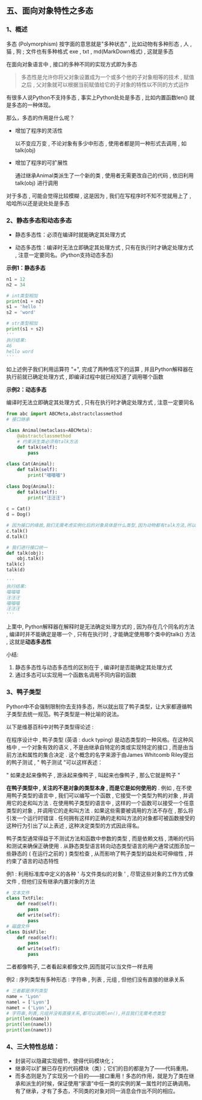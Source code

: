 ## 五、面向对象特性之多态

### 1、概述

多态 (Polymorphism) 按字面的意思就是"多种状态" , 比如动物有多种形态 , 人 , 猫 , 狗 ; 文件也有多种格式 exe , txt , md(MarkDown格式) , 这就是多态

在面向对象语言中 , 接口的多种不同的实现方式即为多态

> 多态性是允许你将父对象设置成为一个或多个他的子对象相等的技术 , 赋值之后 , 父对象就可以根据当前赋值给它的子对象的特性以不同的方式运作

有很多人说Python不支持多态 , 事实上Python处处是多态 , 比如内置函数len() 就是多态的一种体现。

那么，多态的作用是什么呢？

- 增加了程序的灵活性

  以不变应万变 , 不论对象有多少中形态 , 使用者都是同一种形式去调用 , 如 talk(obj)

- 增加了程序的可扩展性

  通过继承Animal类派生了一个新的类 , 使用者无需更改自己的代码 , 依旧利用 talk(obj) 进行调用

对于多态 , 可能会觉得比较模糊 , 这是因为 , 我们在写程序时不知不觉就用上了 , 哈哈所以还是说处处是多态

### 2、静态多态和动态多态

- 静态多态性：必须在编译时就能确定其处理方式

- 动态多态性：编译时无法立即确定其处理方式 , 只有在执行时才确定处理方式 , 注意一定要同名。(Python支持动态多态)

**示例1：静态多态**

```python
n1 = 12
n2 = 34

# int类型相加
print(n1 + n2)
s1 = 'hello '
s2 = 'word'

# str类型相加
print(s1 + s2)
'''
执行结果:
46
hello word
'''
```

如上述例子我们利用运算符 "+", 完成了两种情况下的运算 , 并且Python解释器在执行前就已确定处理方式 , 即编译过程中就已经知道了调用哪个函数

**示例2：动态多态**

编译时无法立即确定其处理方式 , 只有在执行时才确定处理方式 , 注意一定要同名

```python
from abc import ABCMeta,abstractclassmethod
# 接口继承

class Animal(metaclass=ABCMeta):
    @abstractclassmethod
    # 约束派生类必须有talk方法
    def talk(self):
        pass
    
class Cat(Animal):
    def talk(self):
        print("喵喵喵")
        
class Dog(Animal):
    def talk(self):
        print("汪汪汪")
        
c = Cat()
d = Dog()

# 因为接口的缘故,我们无需考虑实例化后的对象具体是什么类型,因为动物都有talk方法,所以我们可以直接使用
c.talk()
d.talk()

# 我们进行接口统一
def talk(obj):
    obj.talk()
talk(c)
talk(d)

'''
执行结果:
喵喵喵
汪汪汪
喵喵喵
汪汪汪
'''
```

上栗中, Python解释器在解释时是无法确定处理方式的 , 因为存在几个同名的方法 , 编译时并不能确定是哪一个 , 只有在执行时 , 才能确定使用哪个类中的talk() 方法 , 这就是**动态多态性**

小结:

1. 静态多态性与动态多态性的区别在于 , 编译时是否能确定其处理方式
2. 通过多态可以实现用一个函数名调用不同内容的函数

### 3、鸭子类型

Python中不会强制限制你去支持多态，所以就出现了鸭子类型，让大家都遵循鸭子类型去统一规范。鸭子类型是一种比喻的说法。

以下是维基百科中对鸭子类型得论述 :

在程序设计中 , 鸭子类型 (英语 : duck typing) 是动态类型的一种风格。在这种风格中 , 一个对象有效的语义 , 不是由继承自特定的类或实现特定的接口 , 而是由当前方法和属性的集合决定 . 这个概念的名字来源于由James Whitcomb Riley提出的鸭子测试 , " 鸭子测试 "可以这样表述：

" 如果走起来像鸭子 , 游泳起来像鸭子 , 叫起来也像鸭子 , 那么它就是鸭子 "

**在鸭子类型中 , 关注的不是对象的类型本身 , 而是它是如何使用的** . 例如 , 在不使用鸭子类型的语言中 , 我们可以编写一个函数 , 它接受一个类型为鸭的对象 , 并调用它的走和叫方法 . 在使用鸭子类型的语言中 , 这样的一个函数可以接受一个任意类型的对象 , 并调用它的走和叫方法 . 如果这些需要被调用的方法不存在 , 那么将引发一个运行时错误 . 任何拥有这样的正确的走和叫方法的对象都可被函数接受的这种行为引出了以上表述 , 这种决定类型的方式因此得名。

鸭子类型通常得益于不测试方法和函数中参数的类型 , 而是依赖文档 , 清晰的代码和测试来确保正确使用 . 从静态类型语言转向动态类型语言的用户通常试图添加一些静态的 ( 在运行之前的 ) 类型检查 , 从而影响了鸭子类型的益处和可伸缩性 , 并约束了语言的动态特性

例1 : 利用标准库中定义的各种 ' 与文件类似的对象 ' , 尽管这些对象的工作方式像文件 , 但他们没有继承内置对象的方法

```python
# 文本文件
class TxtFile:
    def read(self):
        pass
    def write(self):
        pass
# 磁盘文件
class DiskFile:
    def read(self):
        pass
    def write(self):
        pass

```

二者都像鸭子, 二者看起来都像文件,因而就可以当文件一样去用

例2 : 序列类型有多种形态 : 字符串 , 列表 , 元组 , 但他们没有直接的继承关系

```python
# 三者都是序列类型
name = 'Lyon'
namel = ['Lyon']
namet = ('Lyon',)
# 字符串,列表,元组并没有直接关系,都可以调用len(),并且我们无需考虑类型
print(len(name))
print(len(namel))
print(len(namet))
```

### 4、三大特性总结：

- 封装可以隐藏实现细节，使得代码模块化；
- 继承可以扩展已存在的代码模块（类）；它们的目的都是为了——代码重用。
- 而多态则是为了实现另一个目的——接口重用！多态的作用，就是为了类在继承和派生的时候，保证使用“家谱”中任一类的实例的某一属性时的正确调用。有了继承，才有了多态，不同类的对象对同一消息会作出不同的相应。

